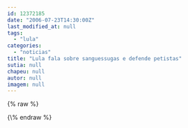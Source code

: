 ```yaml
---
id: 12372185
date: "2006-07-23T14:30:00Z"
last_modified_at: null
tags:
  - "lula"
categories:
  - "noticias"
title: "Lula fala sobre sanguessugas e defende petistas"
sutia: null
chapeu: null
autor: null
imagem: null
---
```

{\% raw %}
<p> </p>
{\% endraw %}